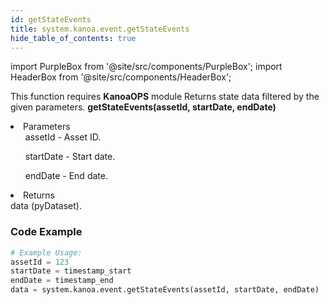 ```yaml
---
id: getStateEvents
title: system.kanoa.event.getStateEvents
hide_table_of_contents: true
---
```


import PurpleBox from '@site/src/components/PurpleBox';
import HeaderBox from '@site/src/components/HeaderBox';

<PurpleBox>This function requires <b>KanoaOPS</b> module</PurpleBox>
<HeaderBox header="Description">
    Returns state data filtered by the given parameters.
</HeaderBox>
<HeaderBox header="Syntax">
    <b>getStateEvents(assetId, startDate, endDate)</b>
    <li>Parameters <br />
        <ul>assetId - Asset ID.</ul>
        <ul>startDate - Start date.</ul>
        <ul>endDate - End date.</ul>
    </li>
    <li>Returns <br />
        data (pyDataset).
    </li>
</HeaderBox>

### Code Example

```python
# Example Usage:
assetId = 123
startDate = timestamp_start
endDate = timestamp_end
data = system.kanoa.event.getStateEvents(assetId, startDate, endDate)
